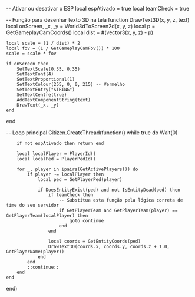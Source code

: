 -- Ativar ou desativar o ESP
local espAtivado = true
local teamCheck = true

-- Função para desenhar texto 3D na tela
function DrawText3D(x, y, z, text)
    local onScreen, _x, _y = World3dToScreen2d(x, y, z)
    local p = GetGameplayCamCoords()
    local dist = #(vector3(x, y, z) - p)

    local scale = (1 / dist) * 2
    local fov = (1 / GetGameplayCamFov()) * 100
    scale = scale * fov

    if onScreen then
        SetTextScale(0.35, 0.35)
        SetTextFont(4)
        SetTextProportional(1)
        SetTextColour(255, 0, 0, 215) -- Vermelho
        SetTextEntry("STRING")
        SetTextCentre(true)
        AddTextComponentString(text)
        DrawText(_x, _y)
    end
end

-- Loop principal
Citizen.CreateThread(function()
    while true do
        Wait(0)

        if not espAtivado then return end

        local localPlayer = PlayerId()
        local localPed = PlayerPedId()

        for _, player in ipairs(GetActivePlayers()) do
            if player ~= localPlayer then
                local ped = GetPlayerPed(player)

                if DoesEntityExist(ped) and not IsEntityDead(ped) then
                    if teamCheck then
                        -- Substitua esta função pela lógica correta de time do seu servidor
                        if GetPlayerTeam and GetPlayerTeam(player) == GetPlayerTeam(localPlayer) then
                            goto continue
                        end
                    end

                    local coords = GetEntityCoords(ped)
                    DrawText3D(coords.x, coords.y, coords.z + 1.0, GetPlayerName(player))
                end
            end
            ::continue::
        end
    end
end)
